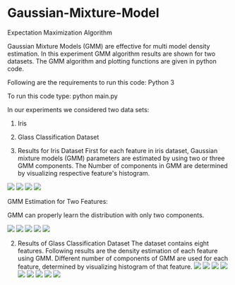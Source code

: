 # Gaussian-Mixture-Model
Expectation Maximization Algorithm

Gaussian Mixture Models (GMM) are effective for multi model density estimation. In this experiment GMM algorithm results are shown for two datasets. The GMM algorithm and plotting functions are given in python code.

Following are the requirements to run this code:
Python 3

To run this code type:
python main.py


In our experiments we considered two data sets:
1. Iris
2. Glass Classification Dataset


1. Results for Iris Dataset
First for each feature in iris dataset, Gaussian mixture models (GMM) parameters are estimated by using two or three GMM components. The Number of components in GMM are determined by visualizing respective feature's histogram.

![](Figures/Iris/Figure_1.png)
![](Figures/Iris/Figure_2.png)
![](Figures/Iris/Figure_3.png)
![](Figures/Iris/Figure_4.png)


GMM Estimation for Two Features:
 
GMM can properly learn the distribution with only two components.

![](Figures/Iris/Figure_11.png)
![](Figures/Iris/Figure_12.png)
![](Figures/Iris/Figure_13.png)
![](Figures/Iris/Figure_14.png)
![](Figures/Iris/Figure_15.png)

2. Results of Glass Classification Dataset
The dataset contains eight features. Following results are the density estimation of each feature using GMM. Different number of components of GMM are used for each feature, determined by visualizing histogram of that feature.
![](Figures/Glass/Figure_1.png)
![](Figures/Glass/Figure_2.png)
![](Figures/Glass/Figure_3.png)
![](Figures/Glass/Figure_4.png)
![](Figures/Glass/Figure_5.png)
![](Figures/Glass/Figure_6.png)
![](Figures/Glass/Figure_7.png)
![](Figures/Glass/Figure_8.png)
![](Figures/Glass/Figure_9.png)



